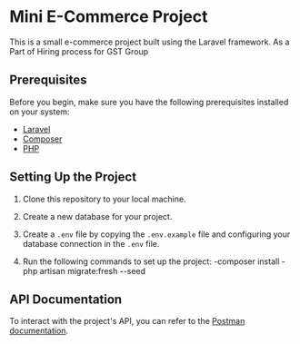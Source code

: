 # Mini E-Commerce Project

This is a small e-commerce project built using the Laravel framework. As a Part of Hiring process for GST Group 

## Prerequisites

Before you begin, make sure you have the following prerequisites installed on your system:

- [Laravel](https://laravel.com)
- [Composer](https://getcomposer.org)
- [PHP](https://www.php.net)

## Setting Up the Project

1. Clone this repository to your local machine.

2. Create a new database for your project.

3. Create a `.env` file by copying the `.env.example` file and configuring your database connection in the `.env` file.

4. Run the following commands to set up the project:
    -composer install
    -php artisan migrate:fresh --seed


## API Documentation

To interact with the project's API, you can refer to the [Postman documentation](https://documenter.getpostman.com/view/25932814/2s9YXfa3Dp).


